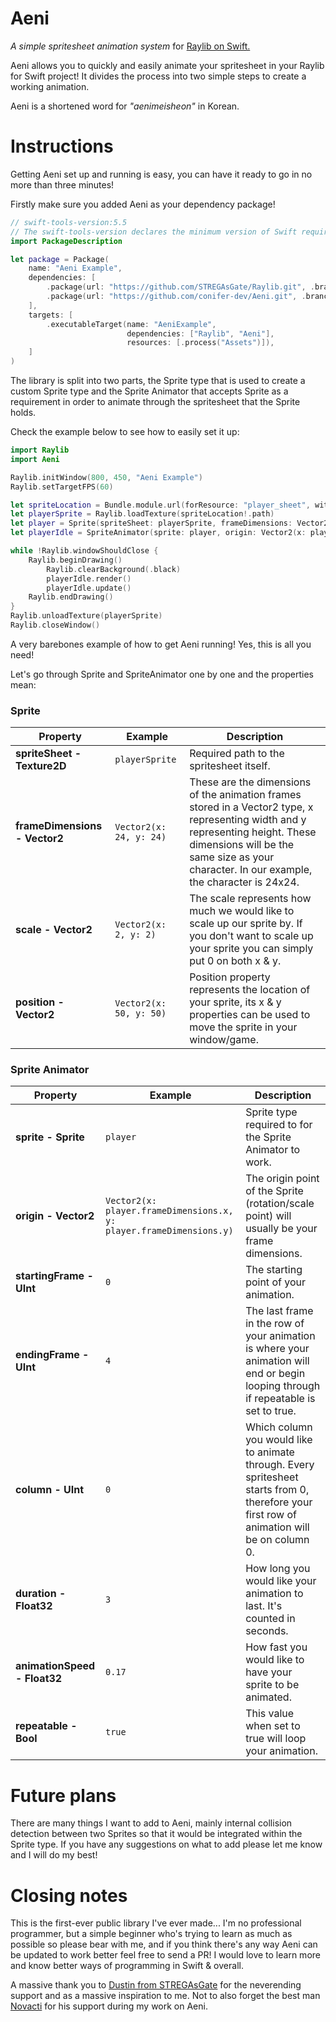 # Aeni
*A simple spritesheet animation system* for [Raylib on Swift.](https://github.com/STREGAsGate/Raylib)

Aeni allows you to quickly and easily animate your spritesheet in your Raylib for Swift project! It divides the process into two simple steps to create a working animation.

Aeni is a shortened word for *"aenimeisheon"* in Korean.

Instructions
=====
Getting Aeni set up and running is easy, you can have it ready to go in no more than three minutes! 

Firstly make sure you added Aeni as your dependency package!

```swift
// swift-tools-version:5.5
// The swift-tools-version declares the minimum version of Swift required to build this package.
import PackageDescription

let package = Package(
    name: "Aeni Example",
    dependencies: [
        .package(url: "https://github.com/STREGAsGate/Raylib.git", .branch("master")),
        .package(url: "https://github.com/conifer-dev/Aeni.git", .branch("main"))
    ],
    targets: [
        .executableTarget(name: "AeniExample",
                          dependencies: ["Raylib", "Aeni"],
                          resources: [.process("Assets")]),
    ]
)
```

The library is split into two parts, the Sprite type that is used to create a custom Sprite type and the Sprite Animator that accepts Sprite as a requirement in order to animate through the spritesheet that the Sprite holds.

Check the example below to see how to easily set it up:

```swift
import Raylib
import Aeni

Raylib.initWindow(800, 450, "Aeni Example")
Raylib.setTargetFPS(60)

let spriteLocation = Bundle.module.url(forResource: "player_sheet", withExtension: "png")
let playerSprite = Raylib.loadTexture(spriteLocation!.path)
let player = Sprite(spriteSheet: playerSprite, frameDimensions: Vector2(x: 24, y: 24), scale: Vector2(x: 2, y: 2), position: Vector2(x: 50, y: 50))
let playerIdle = SpriteAnimator(sprite: player, origin: Vector2(x: player.frameDimensions.x, y: player.frameDimensions.y), rotation: 0, startingFrame: 0, endingFrame: 4, column: 0, duration: 0, animationSpeed: 0.17, repeatable: true, tintColor: .white)

while !Raylib.windowShouldClose {
    Raylib.beginDrawing()
        Raylib.clearBackground(.black)
        playerIdle.render()
        playerIdle.update()
    Raylib.endDrawing()
}
Raylib.unloadTexture(playerSprite)
Raylib.closeWindow()
```

A very barebones example of how to get Aeni running! Yes, this is all you need!

Let's go through Sprite and SpriteAnimator one by one and the properties mean:

### Sprite

| Property    | Example               | Description                                                                                                                                                                               |
| ----------|-----------------------|-------------------------------------------------------------------------------------------------------------------------------------------------------------------------------------------|
| __spriteSheet - Texture2D__ | `playerSprite`  | Required path to the spritesheet itself.
| __frameDimensions - Vector2__ | `Vector2(x: 24, y: 24)`   | These are the dimensions of the animation frames stored in a Vector2 type, x representing width and y representing height. These dimensions will be the same size as your character. In our example, the character is 24x24. |
| __scale - Vector2__   | `Vector2(x: 2, y: 2)` | The scale represents how much we would like to scale up our sprite by. If you don't want to scale up your sprite you can simply put 0 on both x & y.                                              |
| __position - Vector2__ | `Vector2(x: 50, y: 50)`  | Position property represents the location of your sprite, its x & y properties can be used to move the sprite in your window/game.| 


### Sprite Animator

| Property    | Example               | Description                                                                                                                                                                               |
| ----------|-----------------------|-------------------------------------------------------------------------------------------------------------------------------------------------------------------------------------------|
| __sprite - Sprite__ | `player`  | Sprite type required to for the Sprite Animator to work.
| __origin - Vector2__ | `Vector2(x: player.frameDimensions.x, y: player.frameDimensions.y)`   | The origin point of the Sprite (rotation/scale point) will usually be your frame dimensions. |
| __startingFrame - UInt__   | `0` | The starting point of your animation.                                              |
| __endingFrame - UInt__ | `4`  | The last frame in the row of your animation is where your animation will end or begin looping through if repeatable is set to true.| 
| __column - UInt__ | `0`  | Which column you would like to animate through. Every spritesheet starts from 0, therefore your first row of animation will be on column 0.| 
| __duration - Float32__ | `3`  | How long you would like your animation to last. It's counted in seconds.| 
| __animationSpeed - Float32__ | `0.17`  | How fast you would like to have your sprite to be animated.| 
| __repeatable - Bool__ | `true`  | This value when set to true will loop your animation.| 

Future plans
=====
There are many things I want to add to Aeni, mainly internal collision detection between two Sprites so that it would be integrated within the Sprite type. If you have any suggestions on what to add please let me know and I will do my best!

Closing notes
=====
This is the first-ever public library I've ever made... I'm no professional programmer, but a simple beginner who's trying to learn as much as possible so please bear with me, and if you think there's any way Aeni can be updated to work better feel free to send a PR! I would love to learn more and know better ways of programming in Swift & overall.

A massive thank you to [Dustin from STREGAsGate](https://github.com/STREGAsGate) for the neverending support and as a massive inspiration to me. Not to also forget the best man [Novacti](https://github.com/novacti3) for his support during my work on Aeni.
